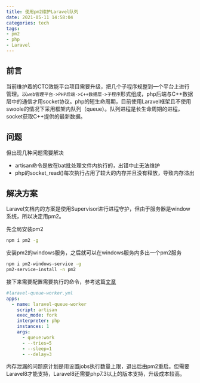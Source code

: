 ```yaml
---
title: 使用pm2维护Laravel队列
date: 2021-05-11 14:58:04
categories: tech
tags: 
- pm2
- php
- Laravel
---
```


## 前言

当前维护着的CTC效能平台项目需要升级，把几个子程序规整到一个平台上进行管理。以`web管理平台->PHP后端->C++数据层->子程序`形式组成，php后端与C++数据层中的通信才用socket协议。php的短生命周期，目前使用Laravel框架且不使用swoole的情况下采用框架内队列（queue）。队列进程是长生命周期的进程，socket获取C++提供的最新数据。

## 问题

但出现几种问题需要解决

- artisan命令是放在bat批处理文件内执行的，出错中止无法维护
- php的socket_read()每次执行占用了较大的内存并且没有释放，导致内存溢出

## 解决方案

Laravel文档内的方案是使用Supervisor进行进程守护，但由于服务器是window系统，所以决定用pm2。

先全局安装pm2
```bash
npm i pm2 -g 
```

安装pm2的windows服务，之后就可以在windows服务内多出一个pm2服务
```bash
npm i pm2-windows-service -g
pm2-service-install -n pm2
```


接下来需要配置需要执行的命令，参考这篇[文章](https://subashbasnet.com.np/how-to-run-and-monitor-laravel-queue-using-pm2/)

```yaml
#laravel-queue-worker.yml
apps:
  - name: laravel-queue-worker
    script: artisan
    exec_mode: fork
    interpreter: php
    instances: 1
    args:
      - queue:work
      - --tries=5
      - --sleep=1
      - --delay=3

```

内存泄漏的问题原计划是用设置jobs执行数量上限，退出后由pm2重启。但需要Laravel8才能支持，Laravel8还需要php7.3以上的版本支持，升级成本较高。
